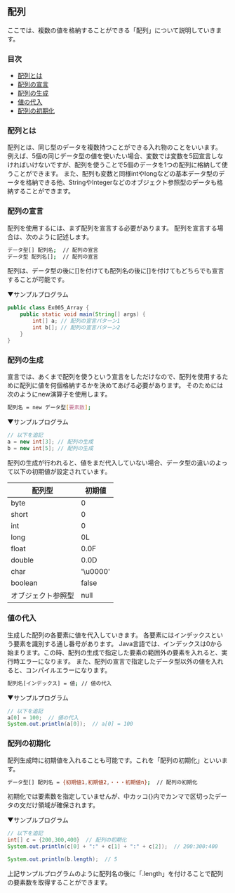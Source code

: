 ## 配列
ここでは、複数の値を格納することができる「配列」について説明していきます。


### 目次
* [配列とは](#sec1)
* [配列の宣言](#sec2)
* [配列の生成](#sec3)
* [値の代入](#sec4)
* [配列の初期化](#sec5)


### <a name="sec1"></a>配列とは
配列とは、同じ型のデータを複数持つことができる入れ物のことをいいます。
例えば、5個の同じデータ型の値を使いたい場合、変数では変数を5回宣言しなければいけないですが、配列を使うことで5個のデータを1つの配列に格納して使うことができます。
また、配列も変数と同様intやlongなどの基本データ型のデータを格納できる他、StringやIntegerなどのオブジェクト参照型のデータも格納することができます。

### <a name="sec2"></a>配列の宣言
配列を使用するには、まず配列を宣言する必要があります。
配列を宣言する場合は、次のように記述します。

```sh
データ型[] 配列名;  // 配列の宣言
データ型 配列名[];  // 配列の宣言
```

配列は、データ型の後に[]を付けても配列名の後に[]を付けてもどちらでも宣言することが可能です。


▼サンプルプログラム

```java
public class Ex005_Array {
	public static void main(String[] args) {
		int[] a; // 配列の宣言パターン1
		int b[]; // 配列の宣言パターン2
	}
}
```
### <a name="sec3"></a>配列の生成
宣言では、あくまで配列を使うという宣言をしただけなので、配列を使用するために配列に値を何個格納するかを決めてあげる必要があります。
そのためには次のようにnew演算子を使用します。

```sh
配列名 = new データ型[要素数];
```

▼サンプルプログラム

```java
// 以下を追記
a = new int[3]; // 配列の生成
b = new int[5]; // 配列の生成
```

配列の生成が行われると、値をまだ代入していない場合、データ型の違いのよって以下の初期値が設定されています。

|配列型|初期値|
|-------|-------|
|byte|0|
|short|0|
|int|0|
|long|0L|
|float|0.0F|
|double|0.0D|
|char|'\u0000'|
|boolean|false|
|オブジェクト参照型|null|


###  <a name="sec4"></a>値の代入
生成した配列の各要素に値を代入していきます。
各要素にはインデックスという要素を識別する通し番号があります。
Java言語では、インデックスは0から始まります。この時、配列の生成で指定した要素の範囲外の要素を入れると、実行時エラーになります。
また、配列の宣言で指定したデータ型以外の値を入れると、コンパイルエラーになります。

```sh
配列名[インデックス] = 値; // 値の代入
```

▼サンプルプログラム

```java
// 以下を追記
a[0] = 100;  // 値の代入
System.out.println(a[0]);  // a[0] = 100
```

### <a name="sec5"></a>配列の初期化
配列生成時に初期値を入れることも可能です。これを「配列の初期化」といいます。

```sh
データ型[] 配列名 = {初期値1,初期値2,・・・初期値n};  // 配列の初期化
```
初期化では要素数を指定していませんが、中カッコ{}内でカンマで区切ったデータの文だけ領域が確保されます。

▼サンプルプログラム

```java
// 以下を追記
int[] c = {200,300,400}  // 配列の初期化
System.out.println(c[0] + ":" + c[1] + ":" + c[2]);  // 200:300:400

System.out.println(b.length);  // 5
```

上記サンプルプログラムのように配列名の後に「.length」を付けることで配列の要素数を取得することができます。



